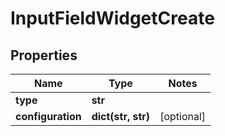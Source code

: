 # InputFieldWidgetCreate

## Properties
Name | Type | Notes
------------ | ------------- | -------------
**type** | **str** |
**configuration** | **dict(str, str)** | [optional]


